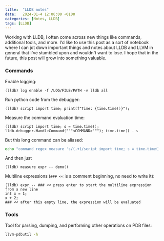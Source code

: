 ```yaml
---
title:  "LLDB notes"
date:   2024-01-4 12:00:00 +0100
categories: [Notes, LLDB]
tags: [LLDB]
---
```


Working with LLDB, I often come across new things like commands, additional tools, and more.
I'd like to use this post as a sort of notebook where I can jot down important things and notes about LLDB and LLVM in general that I've stumbled upon and wouldn't want to lose.
I hope that in the future, this post will grow into something valuable.

### Commands

Enable logging:
```console
(lldb) log enable -f /LOG/FILE/PATH -v lldb all
```

Run python code from the debugger:
```console
(lldb) script import time; print(f"Time: {time.time()}");
```

Measure the command evaluation time:
```console
(lldb) script import time; s = time.time(); lldb.debugger.HandleCommand("""<COMMAND>"""); time.time() - s
```

But this long command can be aliased:
```bash
echo "command regex measure 's/(.+)/script import time; s = time.time(); lldb.debugger.HandleCommand(\"\"\"%1\"\"\"); time.time() - s;/'" >> ~/.lldbinit
```

And then just
```console
(lldb) measure expr -- demo()
```

Multiline expressions (`### <<` is a comment beginning, no need to write it):
```console
(lldb) expr -- ### << press enter to start the multiline expression from a new line
int x = 1;
x + 2;
### << after this empty line, the expression will be evaluated
```

### Tools

Tool for parsing, dumping, and performing other operations on PDB files:
```bash
llvm-pdbutil -h
```
